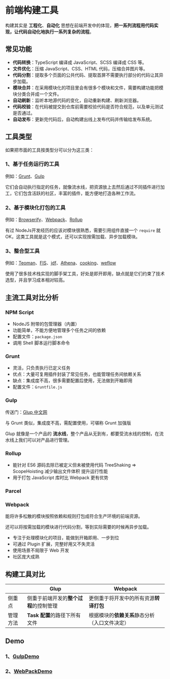 

# 前端构建工具

构建其实是 **工程化**、**自动化** 思想在前端开发中的体现，**把一系列流程用代码实现，让代码自动化地执行一系列复杂的流程**。

## 常见功能

- **代码转换**：TypeScript 编译成 JavaScript、SCSS 编译成 CSS 等。
- **文件优化**：压缩 JavaScript、CSS、HTML 代码，压缩合并图片等。
- **代码分割**：提取多个页面的公共代码、提取首屏不需要执行部分的代码让其异步加载。
- **模块合并**：在采用模块化的项目里会有很多个模块和文件，需要构建功能把模块分类合并成一个文件。
- **自动刷新**：监听本地源代码的变化，自动重新构建、刷新浏览器。
- **代码校验**：在代码被提交到仓库前需要校验代码是否符合规范，以及单元测试是否通过。
- **自动发布**：更新完代码后，自动构建出线上发布代码并传输给发布系统。

## 工具类型

如果把市面的工具按类型分可以分为这三类：

### 1、基于任务运行的工具

例如：[Grunt](https://www.gruntjs.net/)、[Gulp](https://www.gulpjs.com.cn/)

它们会自动执行指定的任务，就像流水线，把资源放上去然后通过不同插件进行加工，它们包含活跃的社区，丰富的插件，能方便地打造各种工作流。

###  2、基于模块化打包的工具

例如：[Browserify](http://browserify.org/)、[Webpack](https://www.webpackjs.com/)、[Rollup](https://www.rollupjs.com/guide/zh)

有过 NodeJs开发经历的应该对模块很熟悉，需要引用组件直接一个 `require` 就 OK，这类工具就是这个模式，还可以实现按需加载、异步加载模块。

### 3、整合型工具

例如：[Teoman](https://tsejx.github.io/webpack-guidebook/basic-summary/basic-concepts/build-tool)、[FIS](https://tsejx.github.io/webpack-guidebook/basic-summary/basic-concepts/build-tool)、[jdf](https://tsejx.github.io/webpack-guidebook/basic-summary/basic-concepts/build-tool)、[Athena](https://tsejx.github.io/webpack-guidebook/basic-summary/basic-concepts/build-tool)、[cooking](https://tsejx.github.io/webpack-guidebook/basic-summary/basic-concepts/build-tool)、[weflow](https://tsejx.github.io/webpack-guidebook/basic-summary/basic-concepts/build-tool)

使用了很多技术栈实现的脚手架工具，好处是即开即用，缺点就是它们约束了技术选型，并且学习成本相对较高。

## 主流工具对比分析

### NPM Script

- NodeJS 附带的包管理器（内置）
- 功能简单，不能方便地管理多个任务之间的依赖
- 配置文件：`package.json`
- 调用 Shell 脚本运行脚本命令

### Grunt

- 灵活，只负责执行已定义任务
- 优点：大量可复用插件封装了常见任务，也能管理任务间依赖关系
- 缺点：集成度不高，很多需要配置后使用，无法做到开箱即用
- 配置文件：`Gruntfile.js`

### Gulp

传送门：[Glup 中文网](https://www.gulpjs.com.cn/)

与 Grunt 类似，集成度不高，需配置使用，可堪称 Grunt 加强版

Glup 就像是一个产品的 **流水线**，整个产品从无到有，都要受流水线的控制，在流水线上我们可以对产品进行管理。

### Rollup

- 能针对 ES6 源码去除已被定义但未被使用代码 TreeShaking => ScopeHoisting 减少输出文件体积 提升运行性能
- 用于打包 JavaScript 库时比 Webpack 更有优势

### Parcel

### Webpack

能将许多松散的模块按照依赖和规则打包成符合生产环境的前端资源。

还可以将按需加载的模块进行代码分割，等到实际需要的时候再异步加载。

- 专注于处理模块化的项目，能做到开箱即用、一步到位
- 可通过 Plugin 扩展，完整好用又不失灵活
- 使用场景不局限于 Web 开发
- 社区庞大成熟

## 构建工具对比

|          | Glup                                   | Webpack                                        |
| -------- | -------------------------------------- | ---------------------------------------------- |
| 侧重点   | 侧重于前端开发的**整个过程**的控制管理 | 更侧重于将开发中的所有资源**转译打包**         |
| 管理方法 | **Task 配置**的路径下所有文件          | 根据模块的**依赖关系**静态分析（入口文件决定） |

## Demo

### 1、[GulpDemo](https://github1s.com/JuntengMa/GulpDemo) 

### 2、[WebPackDemo](https://github1s.com/JuntengMa/webpackDemo)

